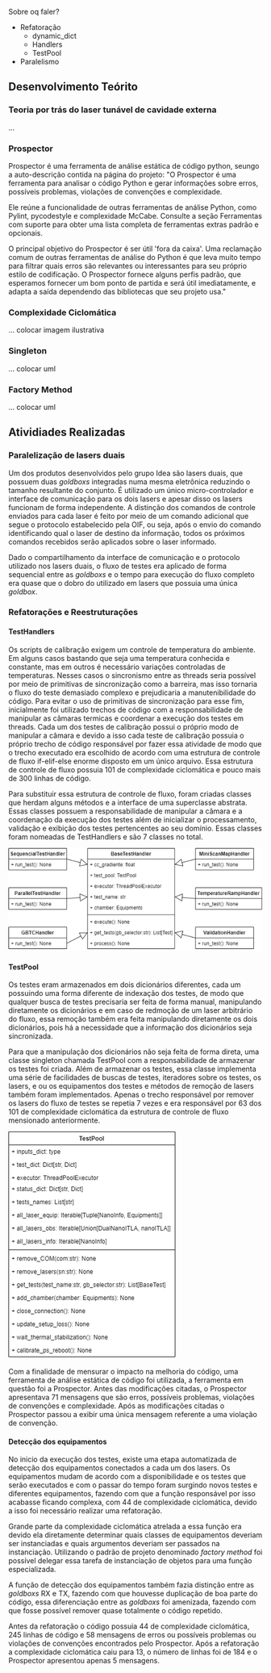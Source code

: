 Sobre oq faler?

* Refatoração
  * dynamic_dict
  * Handlers
  * TestPool
* Paralelismo

## Desenvolvimento Teórito

### Teoria por trás do laser tunável de cavidade externa

...

### Prospector

Prospector é uma ferramenta de análise estática de código python, seungo a auto-descrição contida na página do projeto: "O Prospector é uma ferramenta para analisar o código Python e gerar informações sobre erros, possíveis problemas, violações de convenções e complexidade.

Ele reúne a funcionalidade de outras ferramentas de análise Python, como Pylint, pycodestyle e complexidade McCabe. Consulte a seção Ferramentas com suporte para obter uma lista completa de ferramentas extras padrão e opcionais.

O principal objetivo do Prospector é ser útil 'fora da caixa'. Uma reclamação comum de outras ferramentas de análise do Python é que leva muito tempo para filtrar quais erros são relevantes ou interessantes para seu próprio estilo de codificação. O Prospector fornece alguns perfis padrão, que esperamos fornecer um bom ponto de partida e será útil imediatamente, e adapta a saída dependendo das bibliotecas que seu projeto usa."

### Complexidade Ciclomática
...
colocar imagem ilustrativa
### Singleton
...
colocar uml
### Factory Method
...
colocar uml
## Atividiades Realizadas

### Paralelização de lasers duais

Um dos produtos desenvolvidos pelo grupo Idea são lasers duais, que possuem duas _goldboxs_ integradas numa mesma eletrônica reduzindo o tamanho resultante do conjunto. É utilizado um único micro-controlador e interface de comunicação para os dois lasers e apesar disso os lasers funcionam de forma independente. A distinção dos comandos de controle enviados para cada laser é feito por meio de um comando adicional que segue o protocolo estabelecido pela OIF, ou seja, após o envio do comando identificando qual o laser de destino da informação, todos os próximos comandos recebidos serão aplicados sobre o laser informado.

Dado o compartilhamento da interface de comunicação e o protocolo utilizado nos lasers duais, o fluxo de testes era aplicado de forma sequencial entre as _goldboxs_ e o tempo para execução do fluxo completo era quase que o dobro do utilizado em lasers que possuia uma única _goldbox_.

### Refatorações e Reestruturações

#### TestHandlers

Os scripts de calibração exigem um controle de temperatura do ambiente. Em alguns casos bastando que seja uma temperatura conhecida e constante, mas em outros é necessário variações controladas de temperaturas. Nesses casos o sincronismo entre as threads seria possível por meio de primitivas de sincronização como a barreira, mas isso tornaria o fluxo do teste demasiado complexo e prejudicaria a manutenibilidade do código. Para evitar o uso de primitivas de sincronização para esse fim, inicialmente foi utilizado trechos de código com a responsabilidade de manipular as câmaras termicas e coordenar a execução dos testes em threads. Cada um dos testes de calibração possui o próprio modo de manipular a câmara e devido a isso cada teste de calibração possuia o próprio trecho de código responsável por fazer essa atividade de modo que o trecho executado era escolhido de acordo com uma estrutura de controle de fluxo if-elif-else enorme disposto em um único arquivo. Essa estrutura de controle de fluxo possuia 101 de complexidade ciclomática e pouco mais de 300 linhas de código.

Para substituir essa estrutura de controle de fluxo, foram criadas classes que herdam alguns métodos e a interface de uma superclasse abstrata. Essas classes possuem a responsabilidade de manipular a câmara e a coordenação da execução dos testes além de inicializar o processamento, validação e exibição dos testes pertencentes ao seu domínio. Essas classes foram nomeadas de TestHandlers e são 7 classes no total.

![Handlers](handlers.png)

#### TestPool

Os testes eram armazenados em dois dicionários diferentes, cada um possuindo uma forma diferente de indexação dos testes, de modo que qualquer busca de testes precisaria ser feita de forma manual, manipulando diretamente os dicionários e em caso de redmoção de um laser arbitrário do fluxo, essa remoção também era feita manipulando diretamente os dois dicionários, pois há a necessidade que a informação dos dicionários seja sincronizada.

Para que a manipulação dos dicionários não seja feita de forma direta, uma classe singleton chamada TestPool com a responsabilidade de armazenar os testes foi criada. Além de armazenar os testes, essa classe implementa uma série de facilidades de buscas de testes, iteradores sobre os testes, os lasers, e ou os equipamentos dos testes e métodos de remoção de lasers também foram implementados. Apenas o trecho responsável por remover os lasers do fluxo de testes se repetia 7 vezes e era responsável por 63 dos 101 de complexidade ciclomática da estrutura de controle de fluxo mensionado anteriormente.

![TestPool](test_pool.png)

Com a finalidade de mensurar o impacto na melhoria do código, uma ferramenta de análise estática de código foi utilizada, a ferramenta em questão foi a Prospector. Antes das modificações citadas, o Prospector apresentava 71 mensagens que são erros, possíveis problemas, violações de convenções e complexidade. Após as modificações citadas o Prospector passou a exibir uma única mensagem referente a uma violação de convenção.

#### Detecção dos equipamentos

No inicio da execução dos testes, existe uma etapa automatizada de detecção dos equipamentos conectados a cada um dos lasers. Os equipamentos mudam de acordo com a disponibilidade e os testes que serão executados e com o passar do tempo foram surgindo novos testes e diferentes equipamentos, fazendo com que a função responsável por isso acabasse ficando complexa, com 44 de complexidade ciclomática, devido a isso foi necessário realizar uma refatoração.

Grande parte da complexidade ciclomática atrelada a essa função era devido ela diretamente determinar quais classes de equipamentos deveriam ser instanciadas e quais argumentos deveriam ser passados na instanciação. Utilizando o padrão de projeto denominado _factory method_ foi possível delegar essa tarefa de instanciação de objetos para uma função especializada.

A função de detecção dos equipamentos também fazia distinção entre as _goldboxs_ RX e TX, fazendo com que houvesse duplicação de boa parte do código, essa diferenciação entre as _goldboxs_ foi amenizada, fazendo com que fosse possível remover quase totalmente o código repetido.

Antes da refatoração o código possuia 44 de complexidade ciclomática, 245 linhas de código e 58 mensagens de erros ou possíveis problemas ou violações de convenções encontrados pelo Prospector. Após a refatoração a complexidade ciclomática caiu para 13, o número de linhas foi de 184 e o Prospector apresentou apenas 5 mensagens.